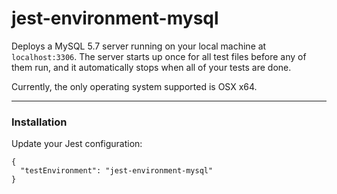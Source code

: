 # jest-environment-mysql

Deploys a MySQL 5.7 server running on your local machine at `localhost:3306`. The server starts up once for all test files before any of them run, and it automatically stops when all of your tests are done.

Currently, the only operating system supported is OSX x64.

* * *

### Installation

Update your Jest configuration:
```
{
  "testEnvironment": "jest-environment-mysql"
}
```